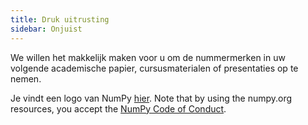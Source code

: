 ```yaml
---
title: Druk uitrusting
sidebar: Onjuist
---
```


We willen het makkelijk maken voor u om de nummermerken in uw volgende academische papier, cursusmaterialen of presentaties op te nemen.

Je vindt een logo van NumPy [hier](https://github.com/numpy/numpy/tree/master/branding/icons). Note that by using the numpy.org resources, you accept the [NumPy Code of Conduct](/code-of-conduct).

